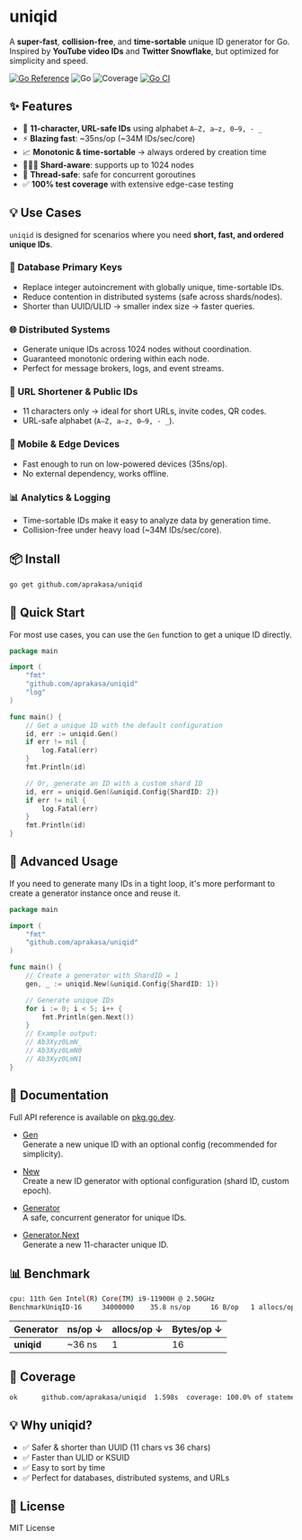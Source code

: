 # uniqid

A **super-fast**, **collision-free**, and **time-sortable** unique ID generator for Go.  
Inspired by **YouTube video IDs** and **Twitter Snowflake**, but optimized for simplicity and speed.

[![Go Reference](https://pkg.go.dev/badge/github.com/aprakasa/uniqid.svg)](https://pkg.go.dev/github.com/aprakasa/uniqid)
![Go](https://img.shields.io/badge/go-%3E%3D1.21-blue)
![Coverage](https://img.shields.io/badge/coverage-100%25-brightgreen)
[![Go CI](https://github.com/aprakasa/uniqid/actions/workflows/go.yml/badge.svg)](https://github.com/aprakasa/uniqid/actions/workflows/go.yml)


## ✨ Features

- 🔑 **11-character, URL-safe IDs** using alphabet `A–Z, a–z, 0–9, - _`
- ⚡ **Blazing fast**: ~35ns/op (~34M IDs/sec/core)
- 📈 **Monotonic & time-sortable** → always ordered by creation time
- 🧑‍🤝‍🧑 **Shard-aware**: supports up to 1024 nodes
- 🧵 **Thread-safe**: safe for concurrent goroutines
- ✅ **100% test coverage** with extensive edge-case testing

## 💡 Use Cases

`uniqid` is designed for scenarios where you need **short, fast, and ordered unique IDs**.

### 🔑 Database Primary Keys
- Replace integer autoincrement with globally unique, time-sortable IDs.
- Reduce contention in distributed systems (safe across shards/nodes).
- Shorter than UUID/ULID → smaller index size → faster queries.

### 🌐 Distributed Systems
- Generate unique IDs across 1024 nodes without coordination.
- Guaranteed monotonic ordering within each node.
- Perfect for message brokers, logs, and event streams.

### 🔗 URL Shortener & Public IDs
- 11 characters only → ideal for short URLs, invite codes, QR codes.
- URL-safe alphabet (`A–Z, a–z, 0–9, - _`).

### 📱 Mobile & Edge Devices
- Fast enough to run on low-powered devices (35ns/op).
- No external dependency, works offline.

### 📊 Analytics & Logging
- Time-sortable IDs make it easy to analyze data by generation time.
- Collision-free under heavy load (~34M IDs/sec/core).


## 📦 Install
```bash
go get github.com/aprakasa/uniqid
```

## 🚀 Quick Start

For most use cases, you can use the `Gen` function to get a unique ID directly.

```go
package main

import (
	"fmt"
	"github.com/aprakasa/uniqid"
	"log"
)

func main() {
	// Get a unique ID with the default configuration
	id, err := uniqid.Gen()
	if err != nil {
		log.Fatal(err)
	}
	fmt.Println(id)

	// Or, generate an ID with a custom shard ID
	id, err = uniqid.Gen(&uniqid.Config{ShardID: 2})
	if err != nil {
		log.Fatal(err)
	}
	fmt.Println(id)
}
```

## 📝 Advanced Usage

If you need to generate many IDs in a tight loop, it's more performant to create a generator instance once and reuse it.

```go
package main

import (
    "fmt"
    "github.com/aprakasa/uniqid"
)

func main() {
    // Create a generator with ShardID = 1
    gen, _ := uniqid.New(&uniqid.Config{ShardID: 1})

    // Generate unique IDs
    for i := 0; i < 5; i++ {
        fmt.Println(gen.Next())
    }
    // Example output:
    // Ab3Xyz0LmN_
    // Ab3Xyz0LmN0
    // Ab3Xyz0LmN1
}
```

## 📖 Documentation

Full API reference is available on [pkg.go.dev](https://pkg.go.dev/github.com/aprakasa/uniqid).

- [Gen](https://pkg.go.dev/github.com/aprakasa/uniqid#Gen)  
  Generate a new unique ID with an optional config (recommended for simplicity).

- [New](https://pkg.go.dev/github.com/aprakasa/uniqid#New)  
  Create a new ID generator with optional configuration (shard ID, custom epoch).

- [Generator](https://pkg.go.dev/github.com/aprakasa/uniqid#Generator)  
  A safe, concurrent generator for unique IDs.

- [Generator.Next](https://pkg.go.dev/github.com/aprakasa/uniqid#Generator.Next)  
  Generate a new 11-character unique ID.


## 📊 Benchmark
```bash
cpu: 11th Gen Intel(R) Core(TM) i9-11900H @ 2.50GHz
BenchmarkUniqID-16     34000000    35.8 ns/op     16 B/op   1 allocs/op
```

| Generator  | ns/op ↓  | allocs/op ↓ | Bytes/op ↓ |
| ---------- | -------- | ----------- | ---------- |
| **uniqid** | \~36 ns  | 1           | 16         |

## 🧪 Coverage
```bash
ok  	github.com/aprakasa/uniqid	1.598s	coverage: 100.0% of statements
```

## 💡 Why uniqid?

- ✅ Safer & shorter than UUID (11 chars vs 36 chars)
- ✅ Faster than ULID or KSUID
- ✅ Easy to sort by time
- ✅ Perfect for databases, distributed systems, and URLs

## 📜 License

MIT License